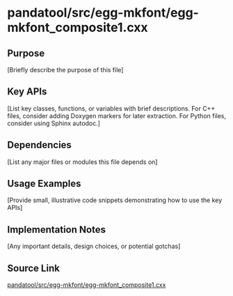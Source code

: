 # pandatool/src/egg-mkfont/egg-mkfont_composite1.cxx

## Purpose
[Briefly describe the purpose of this file]

## Key APIs
[List key classes, functions, or variables with brief descriptions.
For C++ files, consider adding Doxygen markers for later extraction.
For Python files, consider using Sphinx autodoc.]

## Dependencies
[List any major files or modules this file depends on]

## Usage Examples
[Provide small, illustrative code snippets demonstrating how to use the key APIs]

## Implementation Notes
[Any important details, design choices, or potential gotchas]

## Source Link
[pandatool/src/egg-mkfont/egg-mkfont_composite1.cxx](link_to_source_repository/pandatool/src/egg-mkfont/egg-mkfont_composite1.cxx)
